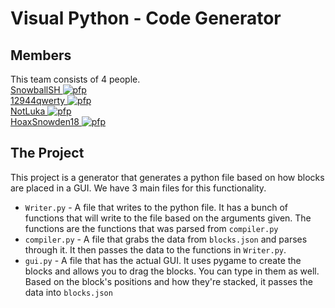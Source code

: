 # Visual Python - Code Generator

## Members
This team consists of 4 people.<br>
[SnowballSH ![pfp](https://avatars2.githubusercontent.com/u/66022611?s=17&v=4)](https://github.com/SnowballSH) <br>
[12944qwerty ![pfp](https://avatars1.githubusercontent.com/u/45984786?s=17&v=4)](https://github.com/12944qwerty) <br>
[NotLuka ![pfp](https://avatars0.githubusercontent.com/u/59296216?s=17&v=4)](https://github.com/NotLuka) <br>
[HoaxSnowden18 ![pfp](https://avatars2.githubusercontent.com/u/63859883?s=17&v=4)](https://github.com/HoaxSnowden)

## The Project
This project is a generator that generates a python file based on how blocks are placed in a GUI. We have 3 main files for this functionality.

- `Writer.py` - A file that writes to the python file. It has a bunch of functions that will write to the file based on the arguments given. The functions are the functions that was parsed from `compiler.py`
- `compiler.py` - A file that grabs the data from `blocks.json` and parses through it. It then passes the data to the functions in `Writer.py`.
- `gui.py` - A file that has the actual GUI. It uses pygame to create the blocks and allows you to drag the blocks. You can type in them as well. Based on the block's positions and how they're stacked, it passes the data into `blocks.json`